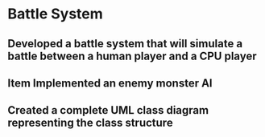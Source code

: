 # Battle System
## Developed a battle system that will simulate a battle between a human player and a CPU player
## Item Implemented an enemy monster AI
## Created a complete UML class diagram representing the class structure
